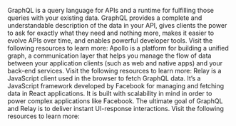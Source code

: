 GraphQL is a query language for APIs and a runtime for fulfilling those queries with your existing data. GraphQL provides a complete and understandable description of the data in your API, gives clients the power to ask for exactly what they need and nothing more, makes it easier to evolve APIs over time, and enables powerful developer tools.
Visit the following resources to learn more:
Apollo is a platform for building a unified graph, a communication layer that helps you manage the flow of data between your application clients (such as web and native apps) and your back-end services.
Visit the following resources to learn more:
Relay is a JavaScript client used in the browser to fetch GraphQL data. It’s a JavaScript framework developed by Facebook for managing and fetching data in React applications. It is built with scalability in mind in order to power complex applications like Facebook. The ultimate goal of GraphQL and Relay is to deliver instant UI-response interactions.
Visit the following resources to learn more:
